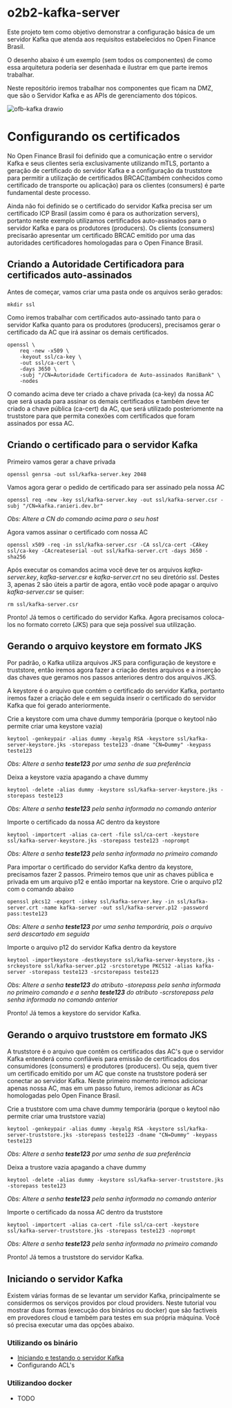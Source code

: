 # o2b2-kafka-server
Este projeto tem como objetivo demonstrar a configuração básica de um servidor Kafka que atenda aos requisitos estabelecidos no Open Finance Brasil.

O desenho abaixo é um exemplo (sem todos os componentes) de como essa arquitetura poderia ser desenhada e ilustrar em que parte iremos trabalhar.

Neste repositório iremos trabalhar nos componentes que ficam na DMZ, que são o Servidor Kafka e as APIs de gerenciamento dos tópicos.

![ofb-kafka drawio](https://github.com/user-attachments/assets/3fcfb3d9-9d73-413a-8c45-0475b65af58e)

# Configurando os certificados
No Open Finance Brasil foi definido que a comunicação entre o servidor Kafka e seus clientes seria exclusivamente utilizando mTLS, portanto a geração de certificado do servidor Kafka e a configuração da truststore para permitir a utilização de certificados BRCAC(também conhecidos como certificado de transporte ou aplicação) para os clientes (consumers) é parte fundamental deste processo.

Ainda não foi definido se o certificado do servidor Kafka precisa ser um certificado ICP Brasil (assim como é para os authorization servers), portanto neste exemplo utilizamos certificados auto-assinados para o servidor Kafka e para os produtores (producers).
Os clients (consumers) precisarão apresentar um certificado BRCAC emitido por uma das autoridades certificadores homologadas para o Open Finance Brasil.

## Criando a Autoridade Certificadora para certificados auto-assinados
Antes de começar, vamos criar uma pasta onde os arquivos serão gerados:

```
mkdir ssl
```

Como iremos trabalhar com certificados auto-assinado tanto para o servidor Kafka quanto para os produtores (producers), precisamos gerar o certificado da AC que irá assinar os demais certificados.

```
openssl \
    req -new -x509 \
    -keyout ssl/ca-key \
    -out ssl/ca-cert \
    -days 3650 \
    -subj "/CN=Autoridade Certificadora de Auto-assinados RaniBank" \
    -nodes
```

O comando acima deve ter criado a chave privada (ca-key) da nossa AC que será usada para assinar os demais certificados e também deve ter criado a chave pública (ca-cert) da AC, que será utilizado posteriomente na truststore para que permita conexões com certificados que foram assinados por essa AC.

## Criando o certificado para o servidor Kafka
Primeiro vamos gerar a chave privada

```
openssl genrsa -out ssl/kafka-server.key 2048
```
Vamos agora gerar o pedido de certificado para ser assinado pela nossa AC

```
openssl req -new -key ssl/kafka-server.key -out ssl/kafka-server.csr -subj "/CN=kafka.ranieri.dev.br"
```
_Obs: Altere a CN do comando acima para o seu host_

Agora vamos assinar o certificado com nossa AC
```
openssl x509 -req -in ssl/kafka-server.csr -CA ssl/ca-cert -CAkey ssl/ca-key -CAcreateserial -out ssl/kafka-server.crt -days 3650 -sha256
```

Após executar os comandos acima você deve ter os arquivos _kafka-server.key_, _kafka-server.csr_ e _kafka-server.crt_ no seu diretório _ssl_. Destes 3, apenas 2 são úteis a partir de agora, então você pode apagar o arquivo _kafka-server.csr_ se quiser:
```
rm ssl/kafka-server.csr
```
Pronto! Já temos o certificado do servidor Kafka. Agora precisamos coloca-los no formato correto (JKS) para que seja possível sua utilização.

## Gerando o arquivo keystore em formato JKS
Por padrão, o Kafka utiliza arquivos JKS para configuração de keystore e truststore, então iremos agora fazer a criação destes arquivos e a inserção das chaves que geramos nos passos anteriores dentro dos arquivos JKS.

A keystore é o arquivo que contém o certificado do servidor Kafka, portanto iremos fazer a criação dele e em seguida inserir o certificado do servidor Kafka que foi gerado anteriormente.

Crie a keystore com uma chave dummy temporária (porque o keytool não permite criar uma keystore vazia)
```
keytool -genkeypair -alias dummy -keyalg RSA -keystore ssl/kafka-server-keystore.jks -storepass teste123 -dname "CN=Dummy" -keypass teste123
```
_Obs: Altere a senha **teste123** por uma senha de sua preferência_

Deixa a keystore vazia apagando a chave dummy
```
keytool -delete -alias dummy -keystore ssl/kafka-server-keystore.jks -storepass teste123
```
_Obs: Altere a senha **teste123** pela senha informada no comando anterior_

Importe o certificado da nossa AC dentro da keystore
```
keytool -importcert -alias ca-cert -file ssl/ca-cert -keystore ssl/kafka-server-keystore.jks -storepass teste123 -noprompt
```
_Obs: Altere a senha **teste123** pela senha informada no primeiro comando_

Para importar o certificado do servidor Kafka dentro da keystore, precisamos fazer 2 passos. Primeiro temos que unir as chaves pública e privada em um arquivo p12 e então importar na keystore.
Crie o arquivo p12 com o comando abaixo
```
openssl pkcs12 -export -inkey ssl/kafka-server.key -in ssl/kafka-server.crt -name kafka-server -out ssl/kafka-server.p12 -password pass:teste123
```
_Obs: Altere a senha **teste123** por uma senha temporária, pois o arquivo será descartado em seguida_

Importe o arquivo p12 do servidor Kafka dentro da keystore
```
keytool -importkeystore -destkeystore ssl/kafka-server-keystore.jks -srckeystore ssl/kafka-server.p12 -srcstoretype PKCS12 -alias kafka-server -storepass teste123 -srcstorepass teste123
```
_Obs: Altere a senha **teste123** do atributo -storepass pela senha informada no primeiro comando e a senha **teste123** do atributo -scrstorepass pela senha informada no comando anterior_

Pronto! Já temos a keystore do servidor Kafka.

## Gerando o arquivo truststore em formato JKS
A truststore é o arquivo que contêm os certificados das AC's que o servidor Kafka entenderá como confiáveis para emissão de certificados dos consumidores (consumers) e produtores (producers). Ou seja, quem tiver um certificado emitido por um AC que conste na truststore poderá ser conectar ao servidor Kafka. Neste primeiro momento iremos adicionar apenas nossa AC, mas em um passo futuro, iremos adicionar as ACs homologadas pelo Open Finance Brasil.

Crie a truststore com uma chave dummy temporária (porque o keytool não permite criar uma truststore vazia)
```
keytool -genkeypair -alias dummy -keyalg RSA -keystore ssl/kafka-server-truststore.jks -storepass teste123 -dname "CN=Dummy" -keypass teste123
```
_Obs: Altere a senha **teste123** por uma senha de sua preferência_

Deixa a trustore vazia apagando a chave dummy
```
keytool -delete -alias dummy -keystore ssl/kafka-server-truststore.jks -storepass teste123
```
_Obs: Altere a senha **teste123** pela senha informada no comando anterior_

Importe o certificado da nossa AC dentro da truststore
```
keytool -importcert -alias ca-cert -file ssl/ca-cert -keystore ssl/kafka-server-truststore.jks -storepass teste123 -noprompt
```
_Obs: Altere a senha **teste123** pela senha informada no primeiro comando_

Pronto! Já temos a truststore do servidor Kafka.

## Iniciando o servidor Kafka
Existem várias formas de se levantar um servidor Kafka, principalmente se considermos os serviços providos por cloud providers. Neste tutorial vou mostrar duas formas (execução dos binários ou docker) que são factiveis em provedores cloud e também para testes em sua própria máquina. Você só precisa executar uma das opções abaixo.

### Utilizando os binário
- [Iniciando e testando o servidor Kafka](kafka-binaries.md)
- Configurando ACL's

### Utilizandoo docker
- TODO


